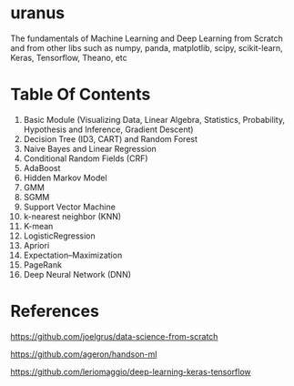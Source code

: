 # uranus
The fundamentals of Machine Learning and Deep Learning from Scratch and from other libs such as numpy, panda, matplotlib, scipy, scikit-learn, Keras, Tensorflow, Theano, etc

# Table Of Contents
1. Basic Module (Visualizing Data, Linear Algebra, Statistics, Probability, Hypothesis and Inference, Gradient Descent)
2. Decision Tree (ID3, CART) and Random Forest
3. Naive Bayes and Linear Regression
4. Conditional Random Fields (CRF)
5. AdaBoost
6. Hidden Markov Model
7. GMM
8. SGMM
9. Support Vector Machine
10. k-nearest neighbor (KNN)
11. K-mean
12. LogisticRegression
13. Apriori
14. Expectation–Maximization
15. PageRank
16. Deep Neural Network (DNN)

# References
https://github.com/joelgrus/data-science-from-scratch

https://github.com/ageron/handson-ml

https://github.com/leriomaggio/deep-learning-keras-tensorflow
